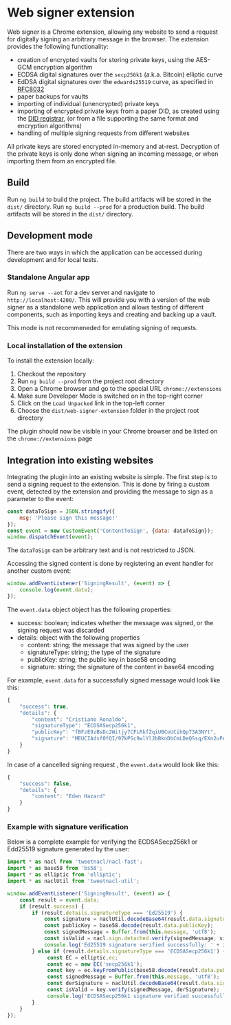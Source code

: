# Web signer extension

Web signer is a Chrome extension, allowing any website to send a request for digitally signing an arbitrary message in
the browser. The extension provides the following functionality:

* creation of encrypted vaults for storing private keys, using the AES-GCM encryption algorithm
* ECDSA digital signatures over the `secp256k1` (a.k.a. Bitcoin) elliptic curve
* EdDSA digital signatures over the `edwards25519` curve, as specified in [RFC8032](https://tools.ietf.org/html/rfc8032)
* paper backups for vaults
* importing of individual (unencrypted) private keys
* importing of encrypted private keys from a paper DID, as created using the [DID registrar](https://github.com/factomatic/factom-did-ui),
(or from a file supporting the same format and encryption algorithms)
* handling of multiple signing requests from different websites

All private keys are stored encrypted in-memory and at-rest. Decryption of the private keys is only done when signing an
incoming message, or when importing them from an encrypted file.

## Build
Run `ng build` to build the project. The build artifacts will be stored in the `dist/` directory.
Run `ng build --prod` for a production build. The build artifacts will be stored in the `dist/` directory.

## Development mode
There are two ways in which the application can be accessed during development and for local tests.

### Standalone Angular app
Run `ng serve --aot` for a dev server and navigate to `http://localhost:4200/`. This will provide you with a version of
the web signer as a standalone web application and allows testing of different components, such as importing keys and
creating and backing up a vault.

This mode is not recommeneded for emulating signing of requests.

### Local installation of the extension
To install the extension locally:

1. Checkout the repository
1. Run `ng build --prod` from the project root directory
1. Open a Chrome browser and go to the special URL `chrome://extensions`
1. Make sure Developer Mode is switched on in the top-right corner
1. Click on the `Load Unpacked` link in the top-left corner
1. Choose the `dist/web-signer-extension` folder in the project root directory

The plugin should now be visible in your Chrome browser and be listed on the `chrome://extensions` page

## Integration into existing websites
Integrating the plugin into an existing website is simple. The first step is to send a signing request to the extension.
This is done by firing a custom event, detected by the extension and providing the message to sign as a parameter to the
event:

```javascript
const dataToSign = JSON.stringify({
    msg: 'Please sign this message!'
});
const event = new CustomEvent('ContentToSign', {data: dataToSign});
window.dispatchEvent(event);
```

The `dataToSign` can be arbitrary text and is not restricted to JSON.

Accessing the signed content is done by registering an event handler for another custom event:

```javascript
window.addEventListener('SigningResult', (event) => {
    console.log(event.data);
});
```

The `event.data` object object has the following properties:

* success: boolean; indicates whether the message was signed, or the signing request was discarded
* details: object with the following properties
    * content: string; the message that was signed by the user
    * signatureType: string; the type of the signature
    * publicKey: string; the public key in base58 encoding
    * signature: string; the signature of the content in base64 encoding

For example, `event.data` for a successfully signed message would look like this:

```javascript
{
    "success": true,
    "details": {
        "content": "Cristiano Ronaldo",
        "signatureType": "ECDSASecp256k1",
        "publicKey": "fBFzE9zBsDc2Witjy7CFLRkfZqiUBCoUCihQpT3A3NYt",
        "signature": "MEUCIAdsf0fQI/97kPSc9wlYlJbBknDbCmLDeQSsq/EXn2uPAiEA3HIt/b0ErhCiXmExISqqp1KCcBS7dLws9wWMh5wD0J4="
    }
}
```

In case of a cancelled signing request , the `event.data` would look like this:

```javascript
{
    "success": false,
    "details": {
        "content": "Eden Hazard"
    }
}
```

### Example with signature verification

Below is a complete example for verifying the ECDSASecp256k1 or Edd25519 signature generated by the user:

```javascript
import * as nacl from 'tweetnacl/nacl-fast';
import * as base58 from 'bs58';
import * as elliptic from 'elliptic';
import * as naclUtil from 'tweetnacl-util';

window.addEventListener('SigningResult', (event) => {
    const result = event.data;
    if (result.success) {
        if (result.details.signatureType === 'Ed25519') {
            const signature = naclUtil.decodeBase64(result.data.signature);
            const publicKey = base58.decode(result.data.publicKey);
            const signedMessage = Buffer.from(this.message, 'utf8');
            const isValid = nacl.sign.detached.verify(signedMessage, signature, publicKey);
            console.log('Ed25519 signature verified successfully: ' + isValid);
        } else if (result.details.signatureType === 'ECDSASecp256k1') {
             const EC = elliptic.ec;
             const ec = new EC('secp256k1');
             const key = ec.keyFromPublic(base58.decode(result.data.publicKey), 'hex');
             const signedMessage = Buffer.from(this.message, 'utf8');
             const derSignature = naclUtil.decodeBase64(result.data.signature);
             const isValid = key.verify(signedMessage, derSignature);
             console.log('ECDSASecp256k1 signature verified successfully: ' + isValid);
        }
    }
});
```
